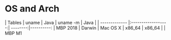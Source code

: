 # OS and Arch

| Tables        | uname   | Java     | uname -m | Java     |
| ------------- |:------------------:| --------:|----------:
| MBP 2018      | Darwin  | Mac OS X | x86_64   | x86_64   |
| MBP M1        
